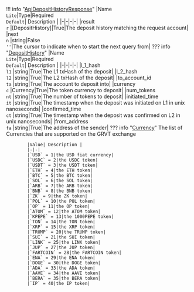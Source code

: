 !!! info "[ApiDepositHistoryResponse](/../../schemas/api_deposit_history_response)"
    |Name<br>`Lite`|Type|Required<br>`Default`| Description |
    |-|-|-|-|
    |result<br>`r` |[DepositHistory]|True|The deposit history matching the request account|
    |next<br>`n` |string|False<br>`''`|The cursor to indicate when to start the next query from|
    ??? info "[DepositHistory](/../../schemas/deposit_history)"
        |Name<br>`Lite`|Type|Required<br>`Default`| Description |
        |-|-|-|-|
        |l_1_hash<br>`l1` |string|True|The L1 txHash of the deposit|
        |l_2_hash<br>`l2` |string|True|The L2 txHash of the deposit|
        |to_account_id<br>`ta` |string|True|The account to deposit into|
        |currency<br>`c` |Currency|True|The token currency to deposit|
        |num_tokens<br>`nt` |string|True|The number of tokens to deposit|
        |initiated_time<br>`it` |string|True|The timestamp when the deposit was initiated on L1 in unix nanoseconds|
        |confirmed_time<br>`ct` |string|True|The timestamp when the deposit was confirmed on L2 in unix nanoseconds|
        |from_address<br>`fa` |string|True|The address of the sender|
        ??? info "[Currency](/../../schemas/currency)"
            The list of Currencies that are supported on the GRVT exchange<br>

            |Value| Description |
            |-|-|
            |`USD` = 1|the USD fiat currency|
            |`USDC` = 2|the USDC token|
            |`USDT` = 3|the USDT token|
            |`ETH` = 4|the ETH token|
            |`BTC` = 5|the BTC token|
            |`SOL` = 6|the SOL token|
            |`ARB` = 7|the ARB token|
            |`BNB` = 8|the BNB token|
            |`ZK` = 9|the ZK token|
            |`POL` = 10|the POL token|
            |`OP` = 11|the OP token|
            |`ATOM` = 12|the ATOM token|
            |`KPEPE` = 13|the 1000PEPE token|
            |`TON` = 14|the TON token|
            |`XRP` = 15|the XRP token|
            |`TRUMP` = 20|the TRUMP token|
            |`SUI` = 21|the SUI token|
            |`LINK` = 25|the LINK token|
            |`JUP` = 27|the JUP token|
            |`FARTCOIN` = 28|the FARTCOIN token|
            |`ENA` = 29|the ENA token|
            |`DOGE` = 30|the DOGE token|
            |`ADA` = 33|the ADA token|
            |`AAVE` = 34|the AAVE token|
            |`BERA` = 35|the BERA token|
            |`IP` = 40|the IP token|
